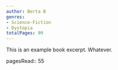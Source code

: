 ```yaml
---
author: Berta B
genres:
- Science-Fiction
- Dystopia
totalPages: 99
---
```


This is an example book excerpt. Whatever.

pagesRead:: 55


